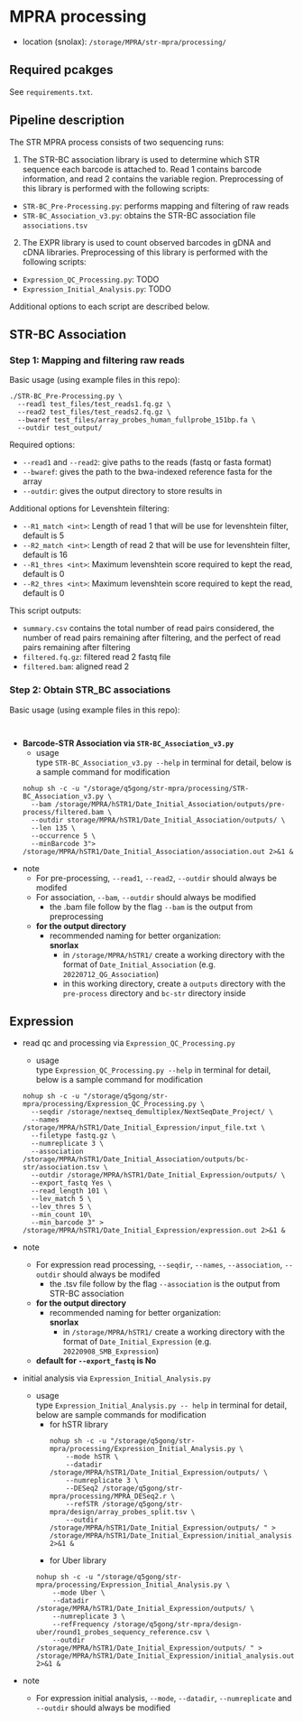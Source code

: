 # MPRA processing 
- location (snolax): `/storage/MPRA/str-mpra/processing/`

## Required pcakges

See `requirements.txt`.

## Pipeline description

The STR MPRA process consists of two sequencing runs:

1. The STR-BC association library is used to determine which STR sequence each barcode is attached to. Read 1 contains barcode information, and read 2 contains the variable region. Preprocessing of this library is performed with the following scripts:

* `STR-BC_Pre-Processing.py`: performs mapping and filtering of raw reads
* `STR-BC_Association_v3.py`: obtains the STR-BC association file `associations.tsv`

2. The EXPR library is used to count observed barcodes in gDNA and cDNA libraries. Preprocessing of this library is performed with the following scripts:

* `Expression_QC_Processing.py`: TODO
* `Expression_Initial_Analysis.py`: TODO

Additional options to each script are described below.

## STR-BC Association

### Step 1: Mapping and filtering raw reads

Basic usage (using example files in this repo):

```shell
./STR-BC_Pre-Processing.py \
  --read1 test_files/test_reads1.fq.gz \
  --read2 test_files/test_reads2.fq.gz \
  --bwaref test_files/array_probes_human_fullprobe_151bp.fa \
  --outdir test_output/
```

Required options:
* `--read1` and `--read2`: give paths to the reads (fastq or fasta format)
* `--bwaref`: gives the path to the bwa-indexed reference fasta for the array
* `--outdir`: gives the output directory to store results in

Additional options for Levenshtein filtering:

* `--R1_match <int>`: Length of read 1 that will be use for levenshtein filter, default is 5
* `--R2_match <int>`: Length of read 2 that will be use for levenshtein filter, default is 16
* `--R1_thres <int>`: Maximum levenshtein score required to kept the read, default is 0
* `--R2_thres <int>`: Maximum levenshtein score required to kept the read, default is 0

This script outputs:
* `summary.csv` contains the total number of read pairs considered, the number of read pairs remaining after filtering, and the perfect of read pairs remaining after filtering
* `filtered.fq.gz`: filtered read 2 fastq file
* `filtered.bam`: aligned read 2

### Step 2: Obtain STR_BC associations

Basic usage (using example files in this repo):

```shell


```

- __Barcode-STR Association via `STR-BC_Association_v3.py`__
    - usage \
      type `STR-BC_Association_v3.py --help` in terminal for detail, below is a sample command for modification
    ```shell
    nohup sh -c -u "/storage/q5gong/str-mpra/processing/STR-BC_Association_v3.py \
      --bam /storage/MPRA/hSTR1/Date_Initial_Association/outputs/pre-process/filtered.bam \
      --outdir storage/MPRA/hSTR1/Date_Initial_Association/outputs/ \
      --len 135 \
      --occurrence 5 \
      --minBarcode 3"> /storage/MPRA/hSTR1/Date_Initial_Association/association.out 2>&1 &
    ```
- note 
    - For pre-processing, `--read1`, `--read2`, `--outdir` should always be modifed
    - For association, `--bam`, `--outdir` should always be modified 
        - the .bam file follow by the flag `--bam` is the output from preprocessing 
    - __for the output directory__
        - recommended naming for better organization: \
          __snorlax__
          - in `/storage/MPRA/hSTR1/` create a working directory with the format of `Date_Initial_Association` (e.g. `20220712_QG_Association`)
          - in this working directory, create a `outputs` directory with the `pre-process` directory and `bc-str` directory inside

## Expression 
- read qc and processing via `Expression_QC_Processing.py`
    - usage \
      type `Expression_QC_Processing.py --help` in terminal for detail, below is a sample command for modification
    ```shell
    nohup sh -c -u "/storage/q5gong/str-mpra/processing/Expression_QC_Processing.py \
      --seqdir /storage/nextseq_demultiplex/NextSeqDate_Project/ \
      --names /storage/MPRA/hSTR1/Date_Initial_Expression/input_file.txt \
      --filetype fastq.gz \
      --numreplicate 3 \
      --association /storage/MPRA/hSTR1/Date_Initial_Association/outputs/bc-str/association.tsv \
      --outdir /storage/MPRA/hSTR1/Date_Initial_Expression/outputs/ \
      --export_fastq Yes \
      --read_length 101 \
      --lev_match 5 \
      --lev_thres 5 \
      --min_count 10\
      --min_barcode 3" > /storage/MPRA/hSTR1/Date_Initial_Expression/expression.out 2>&1 &
    ```
- note 
    - For expression read processing, `--seqdir`, `--names`, `--association`, `--outdir` should always be modifed
        - the .tsv file follow by the flag `--association` is the output from STR-BC association 
    - __for the output directory__
        - recommended naming for better organization: \
          __snorlax__
          - in `/storage/MPRA/hSTR1/` create a working directory with the format of `Date_Initial_Expression` (e.g. `20220908_SMB_Expression`)
    - __default for `--export_fastq` is No__
          
- initial analysis via `Expression_Initial_Analysis.py`
    - usage \
      type `Expression_Initial_Analysis.py -- help` in terminal for detail, below are sample commands for modification 
      - for hSTR library 
        ```shell
        nohup sh -c -u "/storage/q5gong/str-mpra/processing/Expression_Initial_Analysis.py \
            --mode hSTR \
            --datadir /storage/MPRA/hSTR1/Date_Initial_Expression/outputs/ \
            --numreplicate 3 \
            --DESeq2 /storage/q5gong/str-mpra/processing/MPRA_DESeq2.r \
            --refSTR /storage/q5gong/str-mpra/design/array_probes_split.tsv \
            --outdir /storage/MPRA/hSTR1/Date_Initial_Expression/outputs/ " > /storage/MPRA/hSTR1/Date_Initial_Expression/initial_analysis.out 2>&1 &
        ```
       - for Uber library
        ```shell
        nohup sh -c -u "/storage/q5gong/str-mpra/processing/Expression_Initial_Analysis.py \
            --mode Uber \
            --datadir /storage/MPRA/hSTR1/Date_Initial_Expression/outputs/ \
            --numreplicate 3 \
            --refFrequency /storage/q5gong/str-mpra/design-uber/round1_probes_sequency_reference.csv \
            --outdir /storage/MPRA/hSTR1/Date_Initial_Expression/outputs/ " > /storage/MPRA/hSTR1/Date_Initial_Expression/initial_analysis.out 2>&1 &
        ```
- note
    - For expression initial analysis, `--mode`, `--datadir`, `--numreplicate` and `--outdir` should always be modified